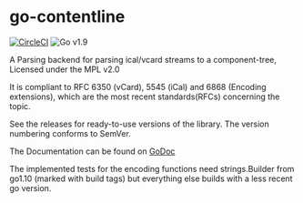 # go-contentline
[![CircleCI](https://circleci.com/gh/mqus/go-contentline.svg?style=shield)](https://circleci.com/gh/mqus/go-contentline)
![Go v1.9](https://img.shields.io/badge/Go-v1.9-blue.svg)

A Parsing backend for parsing ical/vcard streams to a component-tree, Licensed under the MPL v2.0

It is compliant to RFC 6350 (vCard), 5545 (iCal) and 6868 (Encoding extensions),
which are the most recent standards(RFCs) concerning the topic.

See the releases for ready-to-use versions of the library. The version numbering conforms to SemVer.

The Documentation can be found on [GoDoc](https://godoc.org/github.com/mqus/go-contentline)

The implemented tests for the encoding functions need strings.Builder from go1.10 (marked with build tags) but everything else builds with a less recent go version.
